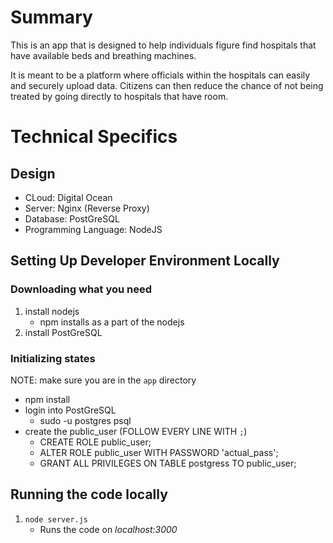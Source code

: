 
# Summary

This is an app that is designed to help individuals figure find hospitals that have available beds and breathing machines.

It is meant to be a platform where officials within the hospitals can easily and securely upload data. Citizens can then reduce the chance of not being treated by going directly to hospitals that have room.


# Technical Specifics

## Design
* CLoud: Digital Ocean
* Server: Nginx (Reverse Proxy)
* Database: PostGreSQL
* Programming Language: NodeJS

## Setting Up Developer Environment Locally
### Downloading what you need
1. install nodejs
    * npm installs as a part of the nodejs
1. install PostGreSQL

### Initializing states
NOTE: make sure you are in the `app` directory

* npm install
* login into PostGreSQL
    * sudo -u postgres psql
* create the public_user (FOLLOW EVERY LINE WITH `;`)
    * CREATE ROLE public_user;
    * ALTER ROLE public_user WITH PASSWORD 'actual_pass';
    * GRANT ALL PRIVILEGES ON TABLE postgress TO public_user;

## Running the code locally
1. `node server.js`
    * Runs the code on _localhost:3000_